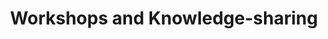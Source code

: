 ---
layout: list
title:  Workshops and Knowledge-sharing
slug:   workshops
menu: true
description: >
  Selected workshops and knowledge-sharing sessions that I've been hosting or presenting. Some are available as GitHub repositories, just check out the post for links to the repository.
---